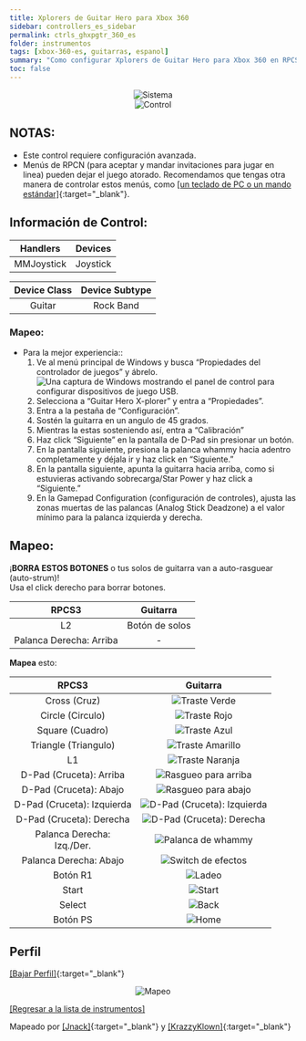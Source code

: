 ```yaml
---
title: Xplorers de Guitar Hero para Xbox 360
sidebar: controllers_es_sidebar
permalink: ctrls_ghxpgtr_360_es
folder: instrumentos
tags: [xbox-360-es, guitarras, espanol]
summary: "Como configurar Xplorers de Guitar Hero para Xbox 360 en RPCS3."
toc: false
---
```


<div align="center"> <img src="https://carlmylo.github.io/rb3-pc/images/instruments/plat/360.png" alt="Sistema" title="Sistema"></div>

<div align="center"> <img src="https://carlmylo.github.io/rb3-pc/images/instruments/cont/xplorercontroller.png" alt="Control" title="Control"></div>

## NOTAS:

* Este control requiere configuración avanzada.
* Menús de RPCN (para aceptar y mandar invitaciones para jugar en linea) pueden dejar el juego atorado. Recomendamos que tengas otra manera de controlar estos menús, como [[un teclado de PC o un mando estándar]](https://carlmylo.github.io/rb3-pc/ctrls_pads_es){:target="_blank"}.

## Información de Control:

| Handlers | Devices |
|:------------------:|:---------------------:|
| MMJoystick | Joystick |

| Device Class | Device Subtype |
|:------------------:|:---------------------:|
| Guitar | Rock Band |

### Mapeo:

* Para la mejor experiencia::
	1. Ve al menú principal de Windows y busca “Propiedades del controlador de juegos” y ábrelo.  
	![Una captura de Windows mostrando el panel de control para configurar dispositivos de juego USB.](https://carlmylo.github.io/rb3-pc/images/instruments/xtra/gen/joycpl_es.png "Configurar dispositivos de juego USB")
	2. Selecciona a “Guitar Hero X-plorer” y entra a “Propiedades”.
	3. Entra a la pestaña de “Configuración”.
	4. Sostén la guitarra en un angulo de 45 grados.
	5. Mientras la estas sosteniendo así, entra a “Calibración”
	6. Haz click “Siguiente” en la pantalla de D-Pad sin presionar un botón.
	7. En la pantalla siguiente, presiona la palanca whammy hacia adentro completamente y déjala ir y haz click en “Siguiente.”
	8. En la pantalla siguiente, apunta la guitarra hacia arriba, como si estuvieras activando sobrecarga/Star Power y haz click a “Siguiente.”
	9. En la Gamepad Configuration (configuración de controles), ajusta las zonas muertas de las palancas (Analog Stick Deadzone) a el valor mínimo para la palanca izquierda y derecha.

## Mapeo:

¡**BORRA ESTOS BOTONES** o tus solos de guitarra van a auto-rasguear (auto-strum)!  
Usa el click derecho para borrar botones.

| **RPCS3** | **Guitarra** |
|:--------:|:-----------:|
| L2 | Botón de solos |
| Palanca Derecha: Arriba | - |

**Mapea** esto:

| **RPCS3** | **Guitarra** |
|:---------:|:----------:|
| Cross (Cruz) | ![Traste Verde](https://carlmylo.github.io/rb3-pc/images/btns/gtrs/gf.png "Traste Verde") |
| Circle (Circulo) | ![Traste Rojo](https://carlmylo.github.io/rb3-pc/images/btns/gtrs/rf.png "Traste Rojo") |
| Square (Cuadro) | ![Traste Azul](https://carlmylo.github.io/rb3-pc/images/btns/gtrs/bf.png "Traste Azul") |
| Triangle (Triangulo) | ![Traste Amarillo](https://carlmylo.github.io/rb3-pc/images/btns/gtrs/yf.png "Traste Amarillo") |
| L1 | ![Traste Naranja](https://carlmylo.github.io/rb3-pc/images/btns/gtrs/of.png "Traste Naranja") |
| D-Pad (Cruceta): Arriba | ![Rasgueo para arriba](https://carlmylo.github.io/rb3-pc/images/btns/gtrs/sbu.png "Rasgueo para arriba") |
| D-Pad (Cruceta): Abajo | ![Rasgueo para abajo](https://carlmylo.github.io/rb3-pc/images/btns/gtrs/sbd.png "Rasgueo para abajo") |
| D-Pad (Cruceta): Izquierda | ![D-Pad (Cruceta): Izquierda](https://carlmylo.github.io/rb3-pc/images/btns/gtrs/dpl.png "D-Pad (Cruceta): Izquierda") |
| D-Pad (Cruceta): Derecha | ![D-Pad (Cruceta): Derecha](https://carlmylo.github.io/rb3-pc/images/btns/gtrs/dpr.png "D-Pad (Cruceta): Derecha") |
| Palanca Derecha: <br/> Izq./Der. | ![Palanca de whammy](https://carlmylo.github.io/rb3-pc/images/btns/gtrs/wb.png "Palanca de whammy") |
| Palanca Derecha: Abajo | ![Switch de efectos](https://carlmylo.github.io/rb3-pc/images/btns/gtrs/fx.png "Switch de efectos") |
| Botón R1 | ![Ladeo](https://carlmylo.github.io/rb3-pc/images/btns/gtrs/ts.png "Ladeo") |
| Start | ![Start](https://carlmylo.github.io/rb3-pc/images/btns/ctrls/360/start.png "Start") |
| Select | ![Back](https://carlmylo.github.io/rb3-pc/images/btns/ctrls/360/back.png "Back") |
| Botón PS | ![Home](https://carlmylo.github.io/rb3-pc/images/btns/ctrls/360/home.png "Home") |

## Perfil

[[Bajar Perfil]](https://github.com/hmxmilohax/rb3-pc/raw/refs/heads/main/downloads/instrument-repo/Xbox%20360%20Guitar%20Hero%20Xplorer.7z){:target="_blank"}

<div align="center"> <img src="https://carlmylo.github.io/rb3-pc/images/instruments/maps/gtr360ghxpmapping.png" alt="Mapeo" title="Mapeo"></div>

[[Regresar a la lista de instrumentos]](https://carlmylo.github.io/rb3-pc/ctrls_es#lista-de-instrumentos)

Mapeado por [[Jnack]](https://www.youtube.com/@jnackmclain){:target="_blank"} y [[KrazzyKlown]](https://www.youtube.com/@KrazzyKlown){:target="_blank"}